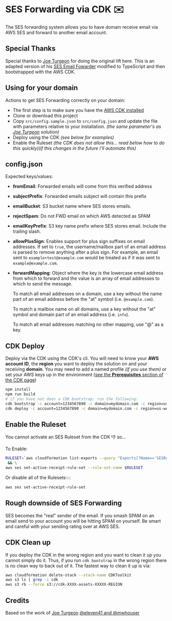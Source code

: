# SES Forwarding via CDK ✉️

The SES forwarding system allows you to have domain receive email via AWS SES and forward to another email account.

## Special Thanks

Special thanks to [Joe Turgeon](https://github.com/arithmetric) for doing the original lift here. This is an adapted version of his [SES Email Fowarder](https://github.com/arithmetric/aws-lambda-ses-forwarder) modified to TypeScript and then bootstrapped with the AWS CDK.

## Using for your domain

Actions to get SES Forwarding correctly on your domain:

- The first step is to make sure you have the [AWS CDK installed](https://docs.aws.amazon.com/cdk/v2/guide/getting_started.html)
- Clone or download this project
- Copy `src/config.sample.json` to `src/config.json` and update the file with parameters relative to your installation. _(the same parameter's as [Joe Turgeon](https://github.com/arithmetric) solution)_
- Deploy using the CDK _(see below for examples)_
- Enable the Ruleset _(the CDK does not allow this... read below how to do this quickly)(if this changes in the future I'll automate this)_

## config.json

Expected keys/values:

- **fromEmail**: Forwarded emails will come from this verified address
- **subjectPrefix**: Forwarded emails subject will contain this prefix
- **emailBucket**: S3 bucket name where SES stores emails.
- **rejectSpam**: Do not FWD email on which AWS detected as SPAM
- **emailKeyPrefix**: S3 key name prefix where SES stores email. Include the trailing slash.
- **allowPlusSign**: Enables support for plus sign suffixes on email addresses. If set to `true`, the username/mailbox part of an email address is parsed to remove anything after a plus sign. For example, an email sent to `example+test@example.com` would be treated as if it was sent to `example@example.com`.
- **forwardMapping**: Object where the key is the lowercase email address from which to forward and the value is an array of email addresses to which to send the message.

  To match all email addresses on a domain, use a key without the name part of an email address before the "at" symbol (i.e. `@example.com`).

  To match a mailbox name on all domains, use a key without the "at" symbol and domain part of an email address (i.e. `info`).

  To match all email addresses matching no other mapping, use "@" as a key.

## CDK Deploy

Deploy via the CDK using the CDK's cli. You will need to know your **AWS account ID**, the **region** you want to deploy the solution on and your receiving **domain**. You may need to add a named profile _(if you use them)_ or set your AWS keys up in the environment ([see the **Prerequisites** section of the CDK page](https://docs.aws.amazon.com/cdk/v2/guide/getting_started.html))

```sh
npm install
npm run build
# if you have not does a CDK bootstrap; run the following:
cdk bootstrap -c account=1234567890 -c domain=mydomain.com -c region=us-west-2
cdk deploy -c account=1234567890 -c domain=mydomain.com -c region=us-west-2

```

## Enable the Ruleset

You cannot activate an SES Ruleset from the CDK 👎 so...

To Enable:

```sh
RULESET=`aws cloudformation list-exports --query "Exports[?Name=='SESRuleSetName'].Value" --no-paginate --output text` \
 && \
aws ses set-active-receipt-rule-set --rule-set-name $RULESET
```

Or disable all of the Rulesets💥:

```sh
aws ses set-active-receipt-rule-set
```

## Rough downside of SES Forwarding

SES becomes the "real" sender of the email. If you smash SPAM on an email send to your account you will be hitting SPAM on yourself. Be smart and careful with your sending rating over at AWS SES.

## CDK Clean up

If you deploy the CDK in the wrong region and you want to clean it up you cannot simply do it. Thus, if you run `cdk bootstrap` in the wrong region there is no clean way to back out of it. The fastest way to clean it up is via:

```sh
aws cloudformation delete-stack --stack-name CDKToolkit
aws s3 ls | grep -i cdk
aws s3 rb --force s3://cdk-XXXX-assets-XXXXX-REGION
```

## Credits

Based on the work of [Joe Turgeon](https://github.com/arithmetric/aws-lambda-ses-forwarder) [@eleven41 and @mwhouser](https://github.com/eleven41/aws-lambda-send-ses-email)
